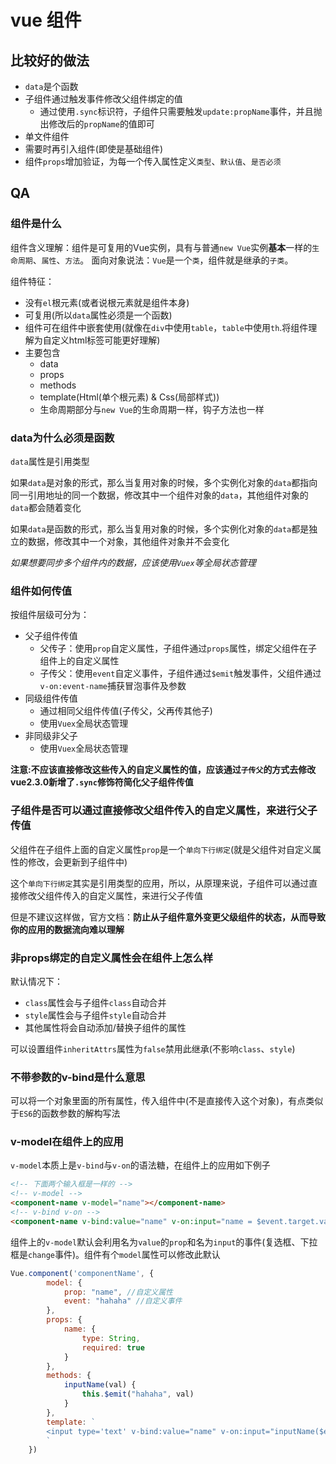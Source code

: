 # vue 组件

## 比较好的做法

* `data`是个函数
* 子组件通过触发事件修改父组件绑定的值
  * 通过使用`.sync`标识符，子组件只需要触发`update:propName`事件，并且抛出修改后的`propName`的值即可
* 单文件组件
* 需要时再引入组件(即使是基础组件)
* 组件`props`增加验证，为每一个传入属性定义`类型`、`默认值`、`是否必须`


## QA

### 组件是什么

组件含义理解：组件是可复用的Vue实例，具有与普通`new Vue`实例**基本**一样的`生命周期`、`属性`、`方法`。
面向对象说法：`Vue`是一个`类`，组件就是继承的`子类`。

组件特征：
* 没有`el`根元素(或者说根元素就是组件本身)
* 可复用(所以`data`属性必须是一个函数)
* 组件可在组件中嵌套使用(就像在`div`中使用`table`，`table`中使用`th`.将组件理解为自定义html标签可能更好理解)
* 主要包含
  * data
  * props
  * methods
  * template(Html(单个根元素) & Css(局部样式))
  * 生命周期部分与`new Vue`的生命周期一样，钩子方法也一样


### data为什么必须是函数

`data`属性是引用类型

如果`data`是对象的形式，那么当复用对象的时候，多个实例化对象的`data`都指向同一引用地址的同一个数据，修改其中一个组件对象的`data`，其他组件对象的`data`都会随着变化

如果`data`是函数的形式，那么当复用对象的时候，多个实例化对象的`data`都是独立的数据，修改其中一个对象，其他组件对象并不会变化

*如果想要同步多个组件内的数据，应该使用`Vuex`等全局状态管理*

### 组件如何传值

按组件层级可分为：

* 父子组件传值
  * 父传子：使用`prop`自定义属性，子组件通过`props`属性，绑定父组件在子组件上的自定义属性
  * 子传父：使用`event`自定义事件，子组件通过`$emit`触发事件，父组件通过`v-on:event-name`捕获冒泡事件及参数
* 同级组件传值
  * 通过相同父组件传值(子传父，父再传其他子)
  * 使用`Vuex`全局状态管理
* 非同级非父子
  * 使用`Vuex`全局状态管理

**注意:不应该直接修改这些传入的自定义属性的值，应该通过`子传父`的方式去修改**
**vue2.3.0新增了`.sync`修饰符简化父子组件传值**

### 子组件是否可以通过直接修改父组件传入的自定义属性，来进行父子传值

父组件在子组件上面的自定义属性`prop`是一个`单向下行绑定`(就是父组件对自定义属性的修改，会更新到子组件中)

这个`单向下行绑定`其实是引用类型的应用，所以，从原理来说，子组件可以通过直接修改父组件传入的自定义属性，来进行父子传值

但是不建议这样做，官方文档：**防止从子组件意外变更父级组件的状态，从而导致你的应用的数据流向难以理解**


### 非props绑定的自定义属性会在组件上怎么样

默认情况下：
* `class`属性会与子组件`class`自动合并
* `style`属性会与子组件`style`自动合并
* 其他属性将会自动添加/替换子组件的属性

可以设置组件`inheritAttrs`属性为`false`禁用此继承(不影响`class`、`style`)


### 不带参数的v-bind是什么意思

可以将一个对象里面的所有属性，传入组件中(不是直接传入这个对象)，有点类似于`ES6`的函数参数的解构写法


### v-model在组件上的应用

`v-model`本质上是`v-bind`与`v-on`的语法糖，在组件上的应用如下例子

```html
<!-- 下面两个输入框是一样的 -->
<!-- v-model -->
<component-name v-model="name"></component-name>
<!-- v-bind v-on -->
<component-name v-bind:value="name" v-on:input="name = $event.target.value"></component-name>
```

组件上的`v-model`默认会利用名为`value`的`prop`和名为`input`的事件(复选框、下拉框是`change`事件)。组件有个`model`属性可以修改此默认

```js
Vue.component('componentName', {
        model: {
            prop: "name", //自定义属性
            event: "hahaha" //自定义事件
        },
        props: {
            name: {
                type: String,
                required: true
            }
        },
        methods: {
            inputName(val) {
                this.$emit("hahaha", val)
            }
        },
        template: `
        <input type='text' v-bind:value="name" v-on:input="inputName($event.target.value)" />
        `
    })
```




























